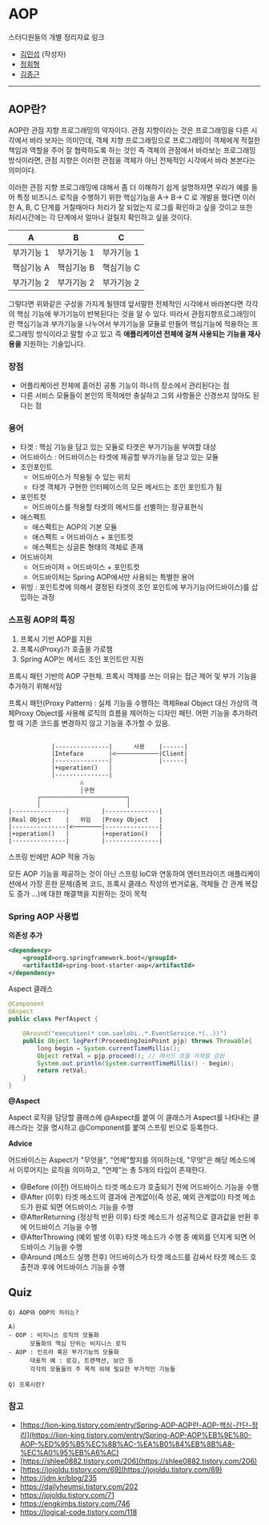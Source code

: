 # AOP

스터디원들의 개별 정리자료 링크

- [김민섭](https://www.notion.so/AOP-924ee4666a6b4b20a19190a4e82cbd8b) (작성자)
- [정회형](https://www.notion.so/hotheadfactory/AOP-28c919b3a98b44009937f3b71596f160)
- [김종근](https://github.com/Bellroute/TIL/blob/master/Spring/AOP.md)

---

## AOP란?

 AOP란 관점 지향 프로그래밍의 약자이다. 관점 지향이라는 것은 프로그래밍을 다른 시각에서 바라 보자는 의미인데, 객체 지향 프로그래밍으로 프로그래밍이 객체에게 적절한 책임과 역할을 주어 잘 협력하도록 하는 것인 즉 객체의 관점에서 바라보는 프로그래밍 방식이라면, 관점 지향은 이러한 관점을 객체가 아닌 전체적인 시각에서 바라 본본다는 의미이다.

이러한 관점 지향 프로그래밍에 대해서 좀 더 이해하기 쉽게 설명하자면 우리가 예를 들어 특정 비즈니스 로직을 수행하기 위한 핵심기능을  A→ B→ C 로 개발을 했다면 이러한 A, B, C 단계를 거칠때마다 처리가 잘 되었는지 로그를 확인하고 싶을 것이고 또한 처리시간에는 각 단계에서 얼마나 걸릴지 확인하고 싶을 것이다.

|A|B|C |
|-|-|-|
|부가기능 1|부가기능 1|부가기능 1|
|핵심기능 A|핵심기능 B|핵심기능 C|
|부가기능 2|부가기능 2|부가기능 2|

그렇다면 위와같은 구성을 가지게 될텐데 앞서말한 전체적인 시각에서 바라본다면 각각의 핵심 기능에 부가기능이 반복된다는 것을 알 수 있다. 따라서 관점지향프로그래밍이란 핵심기능과 부가기능을 나누어서 부가기능을 모듈로 만들어 핵심기능에 적용하는 프로그래밍 방식이라고 말할 수고 있고 즉 **애플리케이션 전체에 걸쳐 사용되는 기능을 재사용을** 지원하는 기술입니다.

### 장점

- 어플리케이션 전체에 흩어진 공통 기능이 하나의 장소에서 관리된다는 점
- 다른 서비스 모듈들이 본인의 목적에만 충실하고 그외 사항들은 신경쓰지 않아도 된다는 점

### 용어

- 타겟 : 핵심 기능을 담고 있는 모듈로 타겟은 부가기능을 부여할 대상
- 어드바이스 : 어드바이스는 타겟에 제공할 부가기능을 담고 있는 모듈
- 조인포인트
    - 어드바이스가 적용될 수 있는 위치
    - 타겟 객체가 구현한 인터페이스의 모든 메서드는 조인 포인트가 됨
- 포인트컷
    - 어드바이스를 적용할 타겟의 메서드를 선별하는 정규표현식
- 애스펙트
    - 애스펙트는 AOP의 기본 모듈
    - 애스펙트 = 어드바이스 + 포인트컷
    - 애스펙트는 싱글톤 형태의 객체로 존재
- 어드바이저
    - 어드바이저 = 어드바이스 + 포인트컷
    - 어드바이저는 Spring AOP에서만 사용되는 특별한 용어
- 위빙 : 포인트컷에 의해서 결정된 타겟의 조인 포인트에 부가기능(어드바이스)를 삽입하는 과정

### 스프링 AOP의 특징

1. 프록시 기반 AOP를 지원
2. 프록시(Proxy)가 호출을 가로챔
3. Spring AOP는 메서드 조인 포인트만 지원

프록시 패턴 기반의 AOP 구현체. 프록시 객체를 쓰는 이유는 접근 제어 및 부가 기능을 추가하기 위해서임

프록시 패턴(Proxy Pattern) : 실제 기능을 수행하는 객체Real Object 대신 가상의 객체Proxy Object를 사용해 로직의 흐름을 제어하는 디자인 패턴. 어떤 기능을 추가하려 할 때 기존 코드를 변경하지 않고 기능을 추가할 수 있음.
```

            |---------------|      사용    |------|
            |Inteface       |<────────────|Client|
            |---------------|             |------|
            |+operation()   |
            |---------------|
                    △
                    │구현
        ┌────────────────────────┐
        │                        │
|---------------|         |---------------|
|Real Object    |   위임   |Proxy Object   |
|---------------|<────────|---------------|
|+operation()   |         |+operation()   |
|---------------|         |---------------|
```
스프링 빈에만 AOP 적용 가능

모든 AOP 기능을 제공하는 것이 아닌 스프링 IoC와 연동하여 엔터프라이즈 애플리케이션에서 가장 흔한 문제(중복 코드, 프록시 클래스 작성의 번거로움, 객체들 간 관계 복잡도 증가 ...)에 대한 해결책을 지원하는 것이 목적

### Spring AOP 사용법
**의존성 추가**
```xml
<dependency>
    <groupId>org.springframework.boot</groupId>
    <artifactId>spring-boot-starter-aop</artifactId>
</dependency>
```
Aspect 클래스
```java
@Component
@Aspect
public class PerfAspect {

	@Around("execution(* com.saelobi..*.EventService.*(..))")
	public Object logPerf(ProceedingJoinPoint pjp) throws Throwable{
		long begin = System.currentTimeMillis();
		Object retVal = pjp.proceed(); // 메서드 호출 자체를 감쌈
		System.out.println(System.currentTimeMillis() - begin);
		return retVal;
	}
}
```
**@Aspect**

Aspect 로직을 담당할 클래스에 @Aspect를 붙여 이 클래스가 Aspect를 나타내는 클래스라는 것을 명시하고 @Component를 붙여 스프링 빈으로 등록한다.

**Advice**

어드바이스는 Aspect가 "무엇을", "언제"할지를 의미하는데, "무엇"은 해당 메소드에서 이루어지는 로직을 의미하고, "언제"는 총 5개의 타입이 존재한다.

- @Before (이전)
어드바이스 타겟 메소드가 호출되기 전에 어드바이스 기능을 수행
- @After (이후)
타겟 메소드의 결과에 관계없이(즉 성공, 예외 관계없이) 타겟 메소드가 완료 되면 어드바이스 기능을 수행
- @AfterReturning (정상적 반환 이후)
타겟 메소드가 성공적으로 결과값을 반환 후에 어드바이스 기능을 수행
- @AfterThrowing (예외 발생 이후)
타겟 메소드가 수행 중 예외를 던지게 되면 어드바이스 기능을 수행
- @Around (메소드 실행 전후)
어드바이스가 타겟 메소드를 감싸서 타겟 메소드 호출전과 후에 어드바이스 기능을 수행

## Quiz
```
Q) AOP와 OOP의 차이는?

A)
- OOP : 비지니스 로직의 모듈화
      모듈화의 핵심 단위는 비지니스 로직
- AOP : 인프라 혹은 부가기능의 모듈화
      대표적 예 : 로깅, 트랜잭션, 보안 등
      각각의 모듈들의 주 목적 외에 필요한 부가적인 기능들
```
```
Q) 프록시란?
```
### 참고

- [https://lion-king.tistory.com/entry/Spring-AOP-AOP란-AOP-핵심-간단-정리](https://lion-king.tistory.com/entry/Spring-AOP-AOP%EB%9E%80-AOP-%ED%95%B5%EC%8B%AC-%EA%B0%84%EB%8B%A8-%EC%A0%95%EB%A6%AC)
- [https://shlee0882.tistory.com/206](https://shlee0882.tistory.com/206)
- [https://jojoldu.tistory.com/69](https://jojoldu.tistory.com/69)
- https://jdm.kr/blog/235
- https://dailyheumsi.tistory.com/202
- https://jojoldu.tistory.com/71
- https://engkimbs.tistory.com/746
- https://logical-code.tistory.com/118